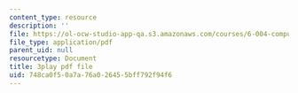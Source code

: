 ```yaml
---
content_type: resource
description: ''
file: https://ol-ocw-studio-app-qa.s3.amazonaws.com/courses/6-004-computation-structures-spring-2017/748ca0f50a7a76a026455bff792f94f6_M-ZgVhzvh24.pdf
file_type: application/pdf
parent_uid: null
resourcetype: Document
title: 3play pdf file
uid: 748ca0f5-0a7a-76a0-2645-5bff792f94f6
---
```

